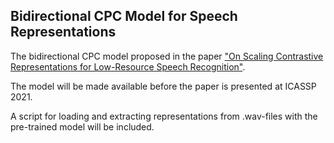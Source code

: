 ## Bidirectional CPC Model for Speech Representations 

The bidirectional CPC model proposed in the paper ["On Scaling Contrastive Representations for Low-Resource Speech Recognition"](https://arxiv.org/abs/2102.00850).

The model will be made available before the paper is presented at ICASSP 2021.

A script for loading and extracting representations from .wav-files with the pre-trained model will be included.
